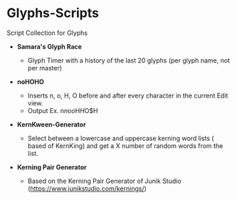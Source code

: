 # Glyphs-Scripts
Script Collection for Glyphs

- **Samara's Glyph Race**
  - Glyph Timer with a history of the last 20 glyphs (per glyph name, not per master)
 
- **noHOHO**
  - Inserts n, o, H, O before and after every character in the current Edit view.
  - Output Ex. n$n$o$o$H$H$O$H

- **KernKween-Generator**
  - Select between a lowercase and uppercase kerning word lists ( based of KernKing) and get a X number of random words from the list.

- **Kerning Pair Generator**
  - Based on the Kerning Pair Generator of Junik Studio (https://www.junikstudio.com/kernings/)


